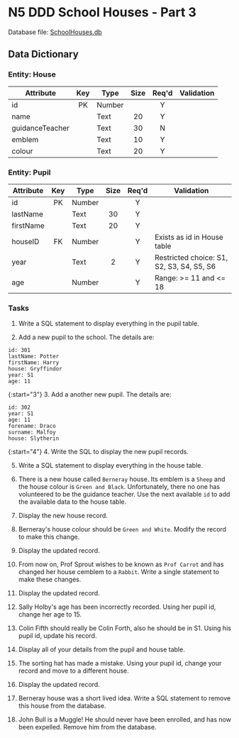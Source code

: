 # N5 DDD School Houses - Part 3

Database file: [SchoolHouses.db](assets/SchoolHouses.db "Download file")


## Data Dictionary

### Entity: House

| Attribute       | Key   | Type   | Size  | Req'd | Validation |
| ---------       | :---: | ----   | :---: | :---: | ---------- |
| id              | PK    | Number |       | Y     | |
| name            |       | Text   | 20    | Y     | |
| guidanceTeacher |       | Text   | 30    | N     | |
| emblem          |       | Text   | 10    | Y     | |
| colour          |       | Text   | 20    | Y     | |


### Entity: Pupil

| Attribute | Key   | Type   | Size  | Req'd | Validation |
| --------- | :---: | ----   | :---: | :---: | ---------- |
| id        | PK    | Number |       | Y     | |
| lastName  |       | Text   | 30    | Y     | |
| firstName |       | Text   | 20    | Y     | |
| houseID   | FK    | Number |       | Y     | Exists as id in House table |
| year      |       | Text   | 2     | Y     | Restricted choice: S1, S2, S3, S4, S5, S6 |
| age       |       | Number |       | Y     | Range: >= 11 and <= 18 |


### Tasks

1. Write a SQL statement to display everything in the pupil table.

2. Add a new pupil to the school.  The details are:

```
id: 301
lastName: Potter
firstName: Harry
house: Gryffindor
year: S1
age: 11
```

{:start="3"}
3. Add a another new pupil.  The details are:

```
id: 302
year: S1
age: 11
forename: Draco 
surname: Malfoy
house: Slytherin
```

{:start="4"}
4. Write the SQL to display the new pupil records.

5. Write a SQL statement to display everything in the house table.

6. There is a new house called `Berneray` house. Its emblem is a `Sheep` and the house colour is `Green and Black`.  Unfortunately, there no one has volunteered to be the guidance teacher.  Use the next available `id` to add the available data to the house table.

7. Display the new house record.

8. Berneray's house colour should be `Green and White`.  Modify the record to make this change.

9. Display the updated record.

10. From now on, Prof Sprout wishes to be known as `Prof Carrot` and has changed her house cemblem to a `Rabbit`.  Write a single statement to make these changes.

11. Display the updated record.

12. Sally Holby's age has been incorrectly recorded.  Using her pupil id, change her age to 15.

13. Colin Fifth should really be Colin Forth, also he should be in S1.  Using his pupil id, update his record.

14. Display all of your details from the pupil and house table.

15. The sorting hat has made a mistake.  Using your pupil id, change your record and move to a different house.

16. Display the updated record.

17. Berneray house was a short lived idea. Write a SQL statement to remove this house from the database.

18. John Bull is a Muggle!  He should never have been enrolled, and has now been expelled.  Remove him from the database.
